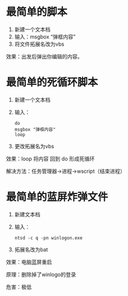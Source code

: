 # 最简单的脚本

1. 新建一个文本档
2. 输入：msgbox “弹框内容”
3. 将文件拓展名改为vbs

效果：出发后弹出你编辑的内容。

# 最简单的死循环脚本

1. 新建一个文本档

2. 输入：

   ```
   do
   msgbox "弹框内容"
   loop
   ```

3. 更改拓展名为vbs

效果：loop 将内容 回到 do 形成死循环

解决方法：任务管理器→进程→wscript（结束进程）

# 最简单的蓝屏炸弹文件

1. 新建文本档

2. 输入：

   ```
   ntsd -c q -pn winlogon.exe
   ```

3. 拓展名改为bat

效果：电脑蓝屏重启

原理：删除掉了winlogo的登录

危害：极低